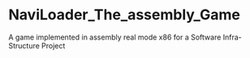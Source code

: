 # NaviLoader_The_assembly_Game
A game implemented in assembly real mode x86 for a Software Infra-Structure Project
